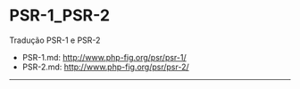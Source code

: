 # PSR-1_PSR-2
Tradução PSR-1 e PSR-2
* PSR-1.md: http://www.php-fig.org/psr/psr-1/
* PSR-2.md: http://www.php-fig.org/psr/psr-2/
-------------------------------------------------------------------------------------------------------------------------------------------

